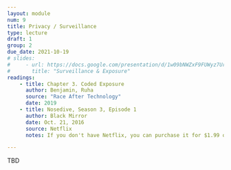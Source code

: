 ```yaml
---
layout: module
num: 9
title: Privacy / Surveillance
type: lecture
draft: 1
group: 2
due_date: 2021-10-19
# slides:
#     - url: https://docs.google.com/presentation/d/1w09bNWZxF9FUWyz7UrbCc5vjjfP8It8LhsStpVG0BBQ/edit?usp=sharing
#       title: "Surveillance & Exposure"
readings:
    - title: Chapter 3. Coded Exposure
      author: Benjamin, Ruha
      source: "Race After Technology"
      date: 2019
    - title: Nosedive, Season 3, Episode 1
      author: Black Mirror
      date: Oct. 21, 2016
      source: Netflix
      notes: If you don't have Netflix, you can purchase it for $1.99 on Amazon

---
```


TBD

